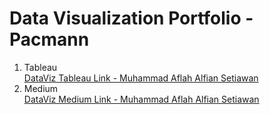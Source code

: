 # Data Visualization Portfolio - Pacmann
1. Tableau</br>
[DataViz Tableau Link - Muhammad Aflah Alfian Setiawan](https://public.tableau.com/app/profile/muhammad.aflah.alfian.setiawan/vizzes)
2. Medium</br>
[DataViz Medium Link - Muhammad Aflah Alfian Setiawan](https://medium.com/@aflah.alfian13/decoding-streaming-success-insights-from-spotifys-top-tracks-sekolah-data-pacmann-project-9cce545d7fb4)
